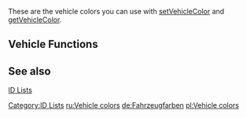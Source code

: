 These are the vehicle colors you can use with [setVehicleColor](/docs/setVehicleColor.md "wikilink") and [getVehicleColor](/getVehicleColor.md "wikilink").

Vehicle Functions
-----------------

See also
--------

[ID Lists](/docs/id.md "wikilink")

[Category:ID Lists](/docs/Category:ID_Lists.md "wikilink") [ru:Vehicle colors](/ru:Vehicle_colors.md "wikilink") [de:Fahrzeugfarben](/de:Fahrzeugfarben.md "wikilink") [pl:Vehicle colors](/pl:Vehicle_colors.md "wikilink")
